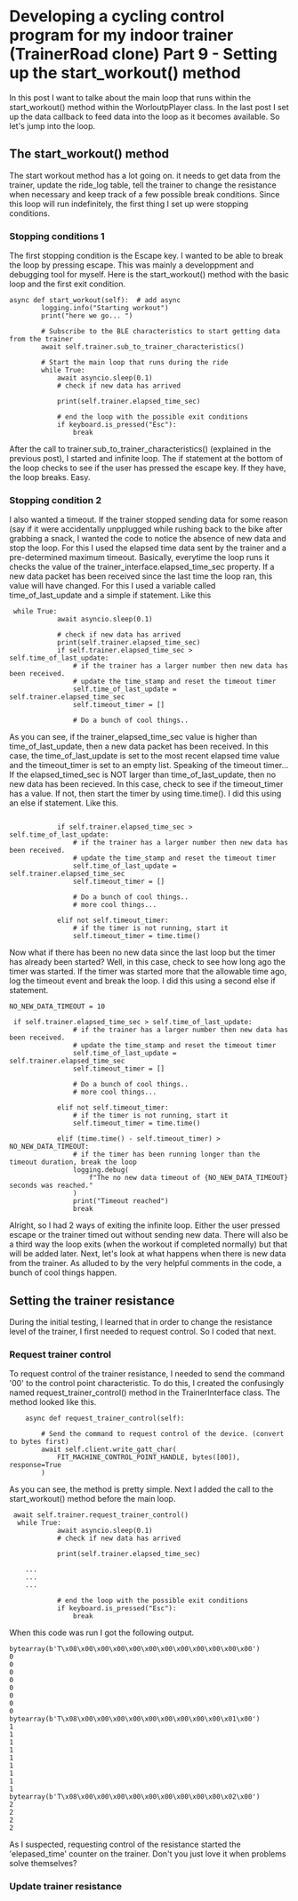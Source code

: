 # Developing a cycling control program for my indoor trainer (TrainerRoad clone) Part 9 - Setting up the start_workout() method 
In this post I want to talke about the main loop that runs within the start_workout() method within the WorloutpPlayer class. In the last post I set up the data callback to feed data into the loop as it becomes available. So let's jump into the loop. 

## The start_workout() method
The start workout method has a lot going on. it needs to get data from the trainer, update the ride_log table, tell the trainer to change the resistance when necessary and keep track of a few possible break conditions.
Since this loop will run indefinitely, the first thing I set up were stopping conditions. 

### Stopping conditions 1
The first stopping condition is the Escape key. I wanted to be able to break the loop by pressing escape. This was mainly a developpment and debugging tool for myself. 
Here is the start_workout() method with the basic loop and the first exit condition. 
```
async def start_workout(self):  # add async
        logging.info("Starting workout")
        print("here we go... ")

        # Subscribe to the BLE characteristics to start getting data from the trainer
        await self.trainer.sub_to_trainer_characteristics()

        # Start the main loop that runs during the ride
        while True:
            await asyncio.sleep(0.1)
            # check if new data has arrived

            print(self.trainer.elapsed_time_sec)

            # end the loop with the possible exit conditions
            if keyboard.is_pressed("Esc"):
                break
```
After the call to trainer.sub_to_trainer_characteristics() (explained in the previous post), I started and infinite loop. The if statement at the bottom of the loop checks to see if the user has pressed the escape key. If they have, the loop breaks. Easy. 

### Stopping condition 2
I also wanted a timeout. If the trainer stopped sending data for some reason (say if it were accidentally unpplugged while rushing back to the bike after grabbing a snack, I wanted the code to notice the absence of new data and stop the loop. 
For this I used the elapsed time data sent by the trainer and a pre-determined maximum timeout. Basically, everytime the loop runs it checks the value of the trainer_interface.elapsed_time_sec property. If a new data packet has been received since the last time the loop ran, this value will have changed.
For this I used a variable called time_of_last_update and a simple if statement. Like this
```
 while True:
            await asyncio.sleep(0.1)
            
            # check if new data has arrived
            print(self.trainer.elapsed_time_sec)
            if self.trainer.elapsed_time_sec > self.time_of_last_update:
                # if the trainer has a larger number then new data has been received.
                # update the time_stamp and reset the timeout timer
                self.time_of_last_update = self.trainer.elapsed_time_sec
                self.timeout_timer = []

                # Do a bunch of cool things..
```
As you can see, if the trainer_elapsed_time_sec value is higher than time_of_last_update, then a new data packet has been received. In this case, the time_of_last_update is set to the most recent elapsed time value and the timeout_timer is set to an empty list. 
Speaking of the timeout timer... 
If the elapsed_timed_sec is NOT larger than time_of_last_update, then no new data has been recieved. 
In this case, check to see if the timeout_timer has a value. If not, then start the timer by using time.time(). I did this using an else if statement. Like this. 
```

            if self.trainer.elapsed_time_sec > self.time_of_last_update:
                # if the trainer has a larger number then new data has been received.
                # update the time_stamp and reset the timeout timer
                self.time_of_last_update = self.trainer.elapsed_time_sec
                self.timeout_timer = []

                # Do a bunch of cool things..
                # more cool things...

            elif not self.timeout_timer:
                # if the timer is not running, start it
                self.timeout_timer = time.time()

```
Now what if there has been no new data since the last loop but the timer has already been started? Well, in this case, check to see how long ago the timer was started. If the timer was started more that the allowable time ago, log the timeout event and break the loop. I did this using a second else if statement. 
```
NO_NEW_DATA_TIMEOUT = 10

 if self.trainer.elapsed_time_sec > self.time_of_last_update:
                # if the trainer has a larger number then new data has been received.
                # update the time_stamp and reset the timeout timer
                self.time_of_last_update = self.trainer.elapsed_time_sec
                self.timeout_timer = []

                # Do a bunch of cool things..
                # more cool things...

            elif not self.timeout_timer:
                # if the timer is not running, start it
                self.timeout_timer = time.time()

            elif (time.time() - self.timeout_timer) > NO_NEW_DATA_TIMEOUT:
                # if the timer has been running longer than the timeout duration, break the loop
                logging.debug(
                    f"The no new data timeout of {NO_NEW_DATA_TIMEOUT} seconds was reached."
                )
                print("Timeout reached")
                break
```
Alright, so I had 2 ways of exiting the infinite loop. Either the user pressed escape or the trainer timed out without sending new data. There will also be a third way the loop exits (when the workout if completed normally) but that will be added later. 
Next, let's look at what happens when there is new data from the trainer. As alluded to by the very helpful comments in the code, a bunch of cool things happen. 

## Setting the trainer resistance 
During the initial testing, I learned that in order to change the resistance level of the trainer, I first needed to request control. So I coded that next. 

### Request trainer control
To request control of the trainer resistance, I needed to send the command '00' to the control point characteristic. To do this, I created the confusingly named request_trainer_control() method in the TrainerInterface class.
The method looked like this.
```
    async def request_trainer_control(self):

        # Send the command to request control of the device. (convert to bytes first)
        await self.client.write_gatt_char(
            FIT_MACHINE_CONTROL_POINT_HANDLE, bytes([00]), response=True
        )

```
As you can see, the method is pretty simple. 
Next I added the call to the start_workout() method before the main loop.
```
 await self.trainer.request_trainer_control()
  while True:
            await asyncio.sleep(0.1)
            # check if new data has arrived

            print(self.trainer.elapsed_time_sec)

    ...
    ...
    ...
    
            # end the loop with the possible exit conditions
            if keyboard.is_pressed("Esc"):
                break

```
When this code was run I got the following output.
```
bytearray(b'T\x08\x00\x00\x00\x00\x00\x00\x00\x00\x00\x00\x00')
0
0
0
0
0
0
0
0
bytearray(b'T\x08\x00\x00\x00\x00\x00\x00\x00\x00\x00\x01\x00')
1
1
1
1
1
1
1
1
1
bytearray(b'T\x08\x00\x00\x00\x00\x00\x00\x00\x00\x00\x02\x00')
2
2
2
2
```
As I suspected, requesting control of the resistance started the 'elepased_time' counter on the trainer. Don't you just love it when problems solve themselves?

### Update trainer resistance

